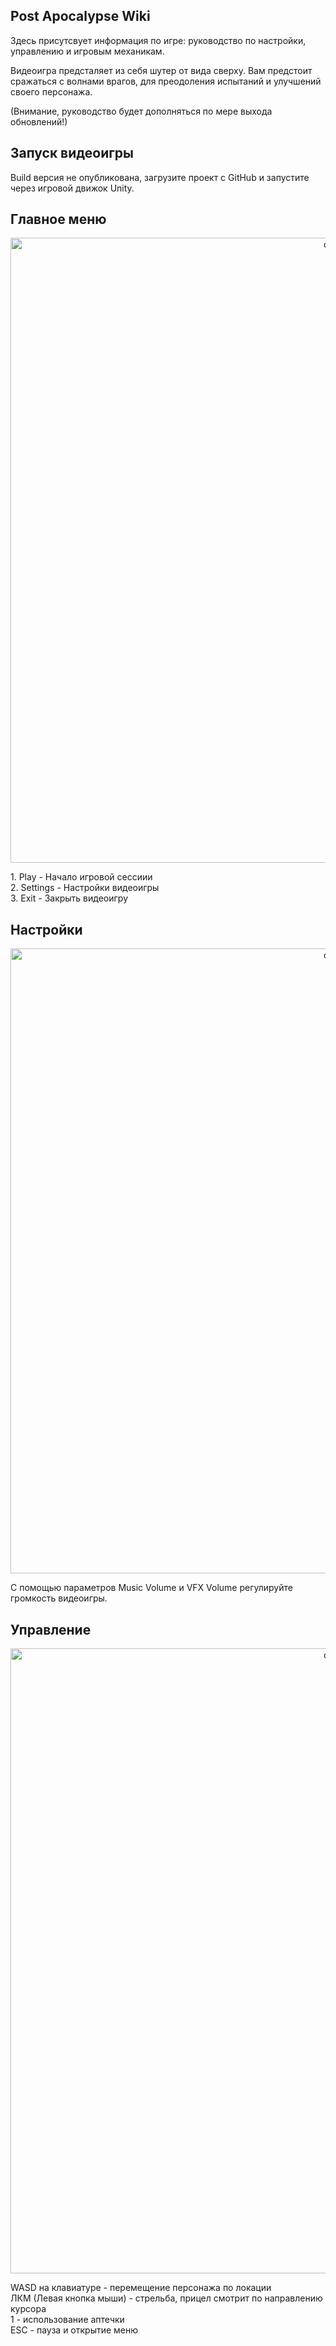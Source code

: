 Post Apocalypse Wiki
-------------
Здесь присутсвует информация по игре: руководство по настройки, управлению и игровым механикам.

Видеоигра предсталяет из себя шутер от вида сверху. Вам предстоит сражаться с волнами врагов, для преодоления испытаний и улучшений своего персонажа.

(Внимание, руководство будет дополняться по мере выхода обновлений!)

Запуск видеоигры
-------------
Build версия не опубликована, загрузите проект с GitHub и запустите через игровой движок Unity.

Главное меню
-------------
<p align="center">
 <img width="1000px" src="https://i.ibb.co/5FhmTFj/2024-04-12-180951.png" alt="qr"/>
</p>
1. Play - Начало игровой сессиии <br/>
2. Settings - Настройки видеоигры <br/>
3. Exit - Закрыть видеоигру <br/>

Настройки
-------------
<p align="center">
 <img width="1000px" src="https://github.com/Maxim1Up/project_ticket_mirea/assets/89905819/64968fd2-80d1-486c-98ad-0336e6a03c8b" alt="qr"/>
</p>
С помощью параметров Music Volume и VFX Volume регулируйте громкость видеоигры.

Управление
-------------
<p align="center">
 <img width="1000px" src="https://github.com/Maxim1Up/project_ticket_mirea/assets/89905819/34bb7510-8eac-49c6-81bc-2c6da021fa36" alt="qr"/>
</p>
WASD на клавиатуре - перемещение персонажа по локации <br/>
ЛКМ (Левая кнопка мыши) - стрельба, прицел смотрит по направлению курсора <br/>
1 - использование аптечки <br/>
ESC - пауза и открытие меню <br/>

